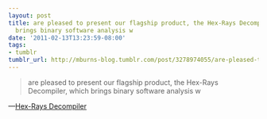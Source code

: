 ```yaml
---
layout: post
title: are pleased to present our flagship product, the Hex-Rays Decompiler, which
  brings binary software analysis w
date: '2011-02-13T13:23:59-08:00'
tags:
- tumblr
tumblr_url: http://mburns-blog.tumblr.com/post/3278974055/are-pleased-to-present-our-flagship-product-the
---
```

<blockquote>are pleased to present our flagship product, the Hex-Rays Decompiler, which brings binary software analysis w</blockquote>&#8212;<a href="http://www.hex-rays.com/decompiler.shtml">Hex-Rays Decompiler</a>
